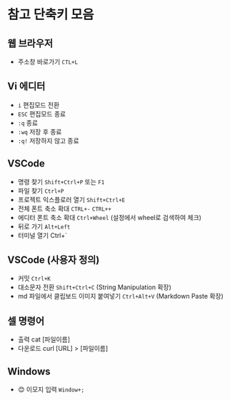 # 참고 단축키 모음

## 웹 브라우저

- 주소창 바로가기 `CTL+L`

## Vi 에디터

- `i` 편집모드 전환
- `ESC` 편집모드 종료
- `:q` 종료
- `:wq` 저장 후 종료
- `:q!` 저장하지 않고 종료

## VSCode

- 명령 찾기 `Shift+Ctrl+P` 또는 `F1`
- 파일 찾기 `Ctrl+P`
- 프로젝트 익스플로러 열기 `Shift+Ctrl+E`
- 전체 폰트 축소 확대 `CTRL+-` `CTRL++`
- 에디터 폰트 축소 확대 `Ctrl+Wheel` (설정에서 wheel로 검색하여 체크)
- 뒤로 가기 `Alt+Left`
- 터미널 열기 Ctrl+`

## VSCode (사용자 정의)

- 커밋 `Ctrl+K`
- 대소문자 전환 `Shift+Ctrl+C` (String Manipulation 확장)
- md 파일에서 클립보드 이미지 붙여넣기 `Ctrl+Alt+V` (Markdown Paste 확장)

## 셀 명령어

- 출력 cat [파일이름]
- 다운로드 curl [URL] > [파일이름]

## Windows

- 😊 이모지 입력 `Window+;`
